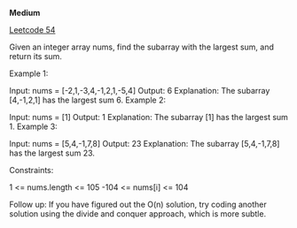 **Medium**

[Leetcode 54](https://leetcode.com/problems/maximum-subarray/description/)

Given an integer array nums, find the subarray with the largest sum, and return its sum.

Example 1:

Input: nums = [-2,1,-3,4,-1,2,1,-5,4]
Output: 6
Explanation: The subarray [4,-1,2,1] has the largest sum 6.
Example 2:

Input: nums = [1]
Output: 1
Explanation: The subarray [1] has the largest sum 1.
Example 3:

Input: nums = [5,4,-1,7,8]
Output: 23
Explanation: The subarray [5,4,-1,7,8] has the largest sum 23.

Constraints:

1 <= nums.length <= 105
-104 <= nums[i] <= 104

Follow up: If you have figured out the O(n) solution, try coding another solution using the divide and conquer approach, which is more subtle.
